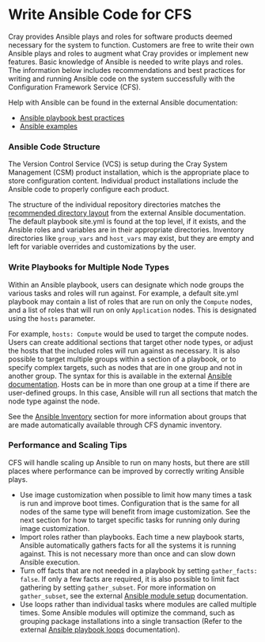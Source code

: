 # Write Ansible Code for CFS

Cray provides Ansible plays and roles for software products deemed necessary for the system to function. Customers are free to write their own Ansible plays and roles to augment what Cray provides or implement new features. Basic knowledge of Ansible is needed to write plays and roles. The information below includes recommendations and best practices for writing and running Ansible code on the system successfully with the Configuration Framework Service \(CFS\).

Help with Ansible can be found in the external Ansible documentation:

-   [Ansible playbook best practices](https://docs.ansible.com/ansible/latest/user_guide/playbooks_best_practices.html)
-   [Ansible examples](https://github.com/ansible/ansible-examples)

### Ansible Code Structure

The Version Control Service \(VCS\) is setup during the Cray System Management \(CSM\) product installation, which is the appropriate place to store configuration content. Individual product installations include the Ansible code to properly configure each product.

The structure of the individual repository directories matches the [recommended directory layout](https://docs.ansible.com/ansible/2.9/user_guide/playbooks_best_practices.html#content-organization) from the external Ansible documentation. The default playbook site.yml is found at the top level, if it exists, and the Ansible roles and variables are in their appropriate directories. Inventory directories like `group_vars` and `host_vars` may exist, but they are empty and left for variable overrides and customizations by the user.

### Write Playbooks for Multiple Node Types

Within an Ansible playbook, users can designate which node groups the various tasks and roles will run against. For example, a default site.yml playbook may contain a list of roles that are run on only the `Compute` nodes, and a list of roles that will run on only `Application` nodes. This is designated using the `hosts` parameter.

For example, `hosts: Compute` would be used to target the compute nodes. Users can create additional sections that target other node types, or adjust the hosts that the included roles will run against as necessary. It is also possible to target multiple groups within a section of a playbook, or to specify complex targets, such as nodes that are in one group and not in another group. The syntax for this is available in the external [Ansible documentation](https://docs.ansible.com/ansible/latest/user_guide/intro_patterns.html#common-patterns). Hosts can be in more than one group at a time if there are user-defined groups. In this case, Ansible will run all sections that match the node type against the node.

See the [Ansible Inventory](Ansible_Inventory.md) section for more information about groups that are made automatically available through CFS dynamic inventory.

### Performance and Scaling Tips

CFS will handle scaling up Ansible to run on many hosts, but there are still places where performance can be improved by correctly writing Ansible plays.

-   Use image customization when possible to limit how many times a task is run and improve boot times. Configuration that is the same for all nodes of the same type will benefit from image customization. See the next section for how to target specific tasks for running only during image customization.
-   Import roles rather than playbooks. Each time a new playbook starts, Ansible automatically gathers facts for all the systems it is running against. This is not necessary more than once and can slow down Ansible execution.
-   Turn off facts that are not needed in a playbook by setting `gather_facts: false`. If only a few facts are required, it is also possible to limit fact gathering by setting `gather_subset`. For more information on `gather_subset`, see the external [Ansible module setup](https://docs.ansible.com/ansible/latest/modules/setup_module.html) documentation.
-   Use loops rather than individual tasks where modules are called multiple times. Some Ansible modules will optimize the command, such as grouping package installations into a single transaction \(Refer to the external [Ansible playbook loops](https://docs.ansible.com/ansible/latest/user_guide/playbooks_loops.html) documentation\).


